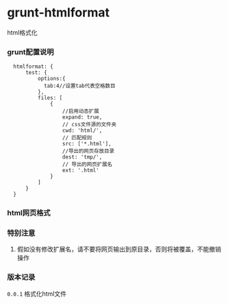 grunt-htmlformat
============

html格式化

### grunt配置说明

      htmlformat: {
          test: {
              options:{
                tab:4//设置tab代表空格数目
              },
              files: [
                  {
                      //启用动态扩展
                      expand: true,
                      // css文件源的文件夹
                      cwd: 'html/',
                      // 匹配规则
                      src: ['*.html'],
                      //导出的网页存放目录
                      dest: 'tmp/',
                      // 导出的网页扩展名
                      ext: '.html'
                  }
              ]
          }
      }
### html网页格式


### 特别注意
1. 假如没有修改扩展名，请不要将网页输出到原目录，否则将被覆盖，不能撤销操作

### 版本记录

`0.0.1` 格式化html文件
